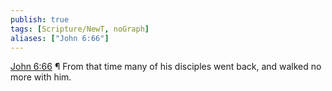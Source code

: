 ```yaml
---
publish: true
tags: [Scripture/NewT, noGraph]
aliases: ["John 6:66"]
---
```

[John 6:66](https://churchofjesuschrist.org/study/scriptures/nt/john/6?lang=eng&id=p66#p66) ¶ From that time many of his disciples went back, and walked no more with him.
